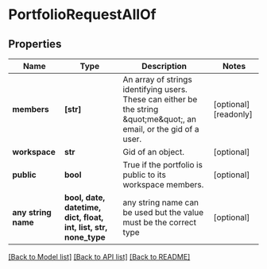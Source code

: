 # PortfolioRequestAllOf


## Properties
Name | Type | Description | Notes
------------ | ------------- | ------------- | -------------
**members** | **[str]** | An array of strings identifying users. These can either be the string \&quot;me\&quot;, an email, or the gid of a user. | [optional] [readonly] 
**workspace** | **str** | Gid of an object. | [optional] 
**public** | **bool** | True if the portfolio is public to its workspace members. | [optional] 
**any string name** | **bool, date, datetime, dict, float, int, list, str, none_type** | any string name can be used but the value must be the correct type | [optional]

[[Back to Model list]](../README.md#documentation-for-models) [[Back to API list]](../README.md#documentation-for-api-endpoints) [[Back to README]](../README.md)


